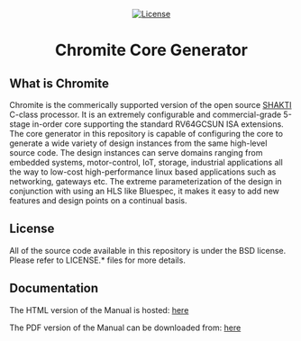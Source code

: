<div class="title-block" style="text-align: center;" align="center">

[![License](https://img.shields.io/badge/License-BSD%203--Clause-blue.svg)](LICENSE)
# Chromite Core Generator
</div>

## What is Chromite

Chromite is the commerically supported version of the open source [SHAKTI](https://shakti.org.in)
C-class processor. It is an extremely configurable and commercial-grade 5-stage in-order core 
supporting the standard RV64GCSUN ISA extensions. The core generator in this repository is capable 
of configuring the core to generate a wide variety of design instances from the same high-level 
source code. The design instances can serve domains ranging from embedded systems, motor-control, 
IoT, storage, industrial applications all the way to low-cost high-performance linux based 
applications such as networking, gateways etc. The extreme parameterization
of the design in conjunction with using an HLS like Bluespec, it makes it easy to add new features
and design points on a continual basis.

## License
All of the source code available in this repository is under the BSD license. 
Please refer to LICENSE.\* files for more details.

## Documentation

The HTML version of the Manual is hosted: [here](https://chromite.readthedocs.io)

The PDF version of the Manual can be downloaded from: [here](https://gitlab.com/incoresemi/core-generators/chromite/-/jobs/artifacts/master/raw/chromite_coregen.pdf?job=release) 

